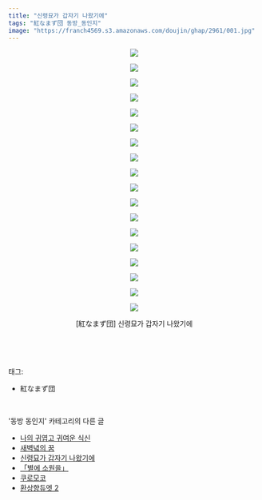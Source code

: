 ```yaml
---
title: "신령묘가 갑자기 나왔기에"
tags: "紅なまず団 동방_동인지"
image: "https://franch4569.s3.amazonaws.com/doujin/ghap/2961/001.jpg"
---
```

<div class="article">
<p style="text-align: center; clear: none; float: none;"><img src="{{ site.imgserver2 }}/ghap/2961/001.jpg"/></p>
<p style="text-align: center; clear: none; float: none;"><img src="{{ site.imgserver2 }}/ghap/2961/002.jpg"/></p>
<p style="text-align: center; clear: none; float: none;"><img src="{{ site.imgserver2 }}/ghap/2961/003.jpg"/></p>
<p style="text-align: center; clear: none; float: none;"><img src="{{ site.imgserver2 }}/ghap/2961/004.jpg"/></p>
<p style="text-align: center; clear: none; float: none;"><img src="{{ site.imgserver2 }}/ghap/2961/005.jpg"/></p>
<p style="text-align: center; clear: none; float: none;"><img src="{{ site.imgserver2 }}/ghap/2961/006.jpg"/></p>
<p style="text-align: center; clear: none; float: none;"><img src="{{ site.imgserver2 }}/ghap/2961/007.jpg"/></p>
<p style="text-align: center; clear: none; float: none;"><img src="{{ site.imgserver2 }}/ghap/2961/008.jpg"/></p>
<p style="text-align: center; clear: none; float: none;"><img src="{{ site.imgserver2 }}/ghap/2961/009.jpg"/></p>
<p style="text-align: center; clear: none; float: none;"><img src="{{ site.imgserver2 }}/ghap/2961/010.jpg"/></p>
<p style="text-align: center; clear: none; float: none;"><img src="{{ site.imgserver2 }}/ghap/2961/011.jpg"/></p>
<p style="text-align: center; clear: none; float: none;"><img src="{{ site.imgserver2 }}/ghap/2961/012.jpg"/></p>
<p style="text-align: center; clear: none; float: none;"><img src="{{ site.imgserver2 }}/ghap/2961/013.jpg"/></p>
<p style="text-align: center; clear: none; float: none;"><img src="{{ site.imgserver2 }}/ghap/2961/014.jpg"/></p>
<p style="text-align: center; clear: none; float: none;"><img src="{{ site.imgserver2 }}/ghap/2961/015.jpg"/></p>
<p style="text-align: center; clear: none; float: none;"><img src="{{ site.imgserver2 }}/ghap/2961/016.jpg"/></p>
<p style="text-align: center; clear: none; float: none;"><img src="{{ site.imgserver2 }}/ghap/2961/017.jpg"/></p>
<p style="text-align: center; clear: none; float: none;"><img src="{{ site.imgserver2 }}/ghap/2961/018.jpg"/></p>
<p style="text-align: center; clear: none; float: none;">[紅なまず団] 신령묘가 갑자기 나왔기에</p>
<p><br/></p>
</div><br/>
<div class="tagTrail">
<p>태그: </p>
<ul>
<li>紅なまず団</li>
</ul>
</div><br/>
<div class="another">
<p>'동방 동인지' 카테고리의 다른 글</p>
<ul>
<li><a href="/ghap_2963">나의 귀엽고 귀여운 식신</a></li>
<li><a href="/ghap_2962">새벽녘의 꿈</a></li>
<li><a href="/ghap_2961">신령묘가 갑자기 나왔기에</a></li>
<li><a href="/ghap_2957">「별에 소원을」</a></li>
<li><a href="/ghap_2956">쿠로모코</a></li>
<li><a href="/ghap_2954">환상향듀엣 2</a></li>
</ul>
</div><br/>
<div class="cb_module cb_fluid">
<div class="cb_wrt cb_profile">
</div><!-- commentList close -->
</div><br/>
